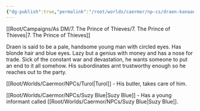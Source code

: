 ```yaml
---
{"dg-publish":true,"permalink":"/root/worlds/caermor/np-cs/draen-kanaan/","tags":["Chaia"]}
---
```


[[Root/Campaigns/As DM/7. The Prince of Thieves/7. The Prince of Thieves\|7. The Prince of Thieves]]

Draen is said to be a pale, handsome young man with circled eyes. Has blonde hair and blue eyes. Lazy but a genius with money and has a nose for trade. Sick of the constant war and devastation, he wants someone to put an end to it all somehow. His subordinates arnt trustworthy enough so he reaches out to the party.

[[Root/Worlds/Caermor/NPCs/Turol\|Turol]] - His butler, takes care of him. 

[[Root/Worlds/Caermor/NPCs/Suzy Blue\|Suzy Blue]] - Has a young informant called [[Root/Worlds/Caermor/NPCs/Suzy Blue\|Suzy Blue]]. 